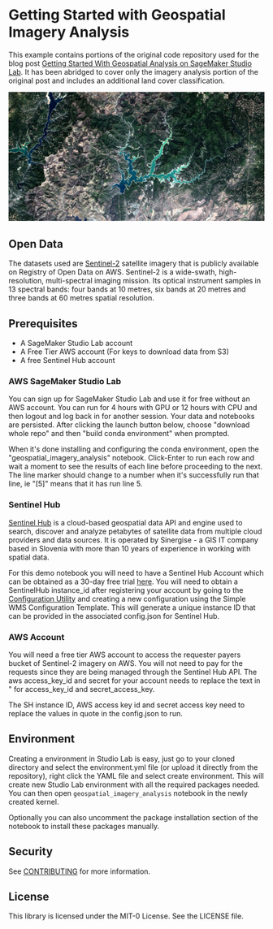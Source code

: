 
# Getting Started with Geospatial Imagery Analysis

This example contains portions of the original code repository used for the blog post [Getting Started With Geospatial Analysis on SageMaker Studio Lab](https://towardsdatascience.com/getting-started-with-geospatial-analysis-b2116c50308b). It has been abridged to cover only the imagery analysis portion of the original post and includes an additional land cover classification. 

![Lake Shasta](https://github.com/samx18/geospatial_analysis/blob/main/images/lake_shasta.png)

## Open Data
The datasets used are [Sentinel-2](https://registry.opendata.aws/sentinel-2/) satellite imagery that is publicly available on Registry of Open Data on AWS. Sentinel-2 is a wide-swath, high-resolution, multi-spectral imaging mission. Its optical instrument samples in 13 spectral bands: four bands at 10 metres, six bands at 20
metres and three bands at 60 metres spatial resolution. 

## Prerequisites
- A SageMaker Studio Lab account
- A Free Tier AWS account (For keys to download data from S3)
- A free Sentinel Hub account 

### AWS SageMaker Studio Lab
You can sign up for SageMaker Studio Lab and use it for free without an AWS account. You can run for 4 hours with GPU or 12 hours with CPU and then logout and log back in for another session. Your data and notebooks are persisted. After clicking the launch button below, choose "download whole repo" and then "build conda environment" when prompted.

When it's done installing and configuring the conda environment, open the "geospatial_imagery_analysis" notebook.  Click-Enter to run each row and wait a moment to see the results of each line before proceeding to the next. The line marker should change to a number when it's successfully run that line, ie "[5]" means that it has run line 5.

### Sentinel Hub
[Sentinel Hub](https://www.sentinel-hub.com/) is a cloud-based geospatial data API and engine used to search, discover and analyze petabytes of satellite data from multiple cloud providers and data sources. It is operated by Sinergise - a GIS IT company based in Slovenia with more than 10 years of experience in working with spatial data. 

For this demo notebook you will need to have a Sentinel Hub Account which can be obtained as a 30-day free trial [here](https://services.sentinel-hub.com/oauth/subscription?param_domain_id=1&param_redirect_uri=https://apps.sentinel-hub.com/dashboard/oauthCallback.html&param_state=%2F&param_scope=&param_client_id=30cf1d69-af7e-4f3a-997d-0643d660a478&domainId=1). You will need to obtain a SentinelHub instance_id after registering your account by going to the [Configuration Utility](https://apps.sentinel-hub.com/dashboard/#/configurations) and creating a new configuration using the Simple WMS Configuration Template. This will generate a unique instance ID that can be provided in the associated config.json for Sentinel Hub.

### AWS Account
You will need a free tier AWS account to access the requester payers bucket of Sentinel-2 imagery on AWS. You will not need to pay for the requests since they are being managed through the Sentinel Hub API. The aws access_key_id and secret for your account needs to replace the text in " for access_key_id and secret_access_key.

The SH instance ID, AWS access key id and secret access key need to replace the values in quote in the config.json to run. 


## Environment
Creating a environment in Studio Lab is easy, just go to your cloned directory and select the environment.yml file (or upload it directly from the repository), right click the YAML file and select create environment. This will create new Studio Lab environment with all the required packages needed. You can then open `geospatial_imagery_analysis` notebook in the newly created kernel.

Optionally you can also uncomment the package installation section of the notebook to install these packages manually.


## Security
See [CONTRIBUTING](CONTRIBUTING.md#security-issue-notifications) for more information.

## License
This library is licensed under the MIT-0 License. See the LICENSE file.